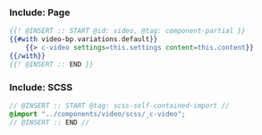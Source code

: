 ### Include: Page

``` hbs
{{! @INSERT :: START @id: video, @tag: component-partial }}
{{#with video-bp.variations.default}}
    {{> c-video settings=this.settings content=this.content}}
{{/with}}
{{! @INSERT :: END }}
```

### Include: SCSS

``` scss
// @INSERT :: START @tag: scss-self-contained-import // 
@import "../components/video/scss/_c-video";
// @INSERT :: END //
```